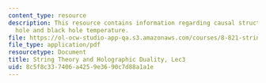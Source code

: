 ```yaml
---
content_type: resource
description: This resource contains information regarding causal structure of a black
  hole and black hole temperature.
file: https://ol-ocw-studio-app-qa.s3.amazonaws.com/courses/8-821-string-theory-and-holographic-duality-fall-2014/8c5f8c337406a4259e3690c7d88a1a1e_MIT8_821S15_Lec3.pdf
file_type: application/pdf
resourcetype: Document
title: String Theory and Holographic Duality, Lec3
uid: 8c5f8c33-7406-a425-9e36-90c7d88a1a1e
---
```

